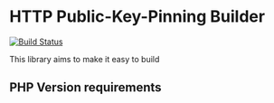 # HTTP Public-Key-Pinning Builder

[![Build Status](https://travis-ci.org/paragonie/hpkp-builder.svg?branch=master)](https://travis-ci.org/paragonie/hpkp-builder)

This library aims to make it easy to build

## PHP Version requirements